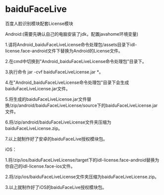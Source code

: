 # baiduFaceLive
百度人脸识别模块配套License模块



Android:(需要先确认自己的电脑安装了jdk，配置javahome环境变量)

   1.请将Android_baiduFaceLiveLicense命令处理包/assets目录下idl-license.face-android文件下替换为Android的License文件。
   
   2.在cmd中切换到"Android_baiduFaceLiveLicense命令处理包"目录下。
   
   3.执行命令 jar -cvf baiduFaceLiveLicense.jar *。

   4.在"Android_baiduFaceLiveLicense命令处理包"目录下会生成baiduFaceLiveLicense.jar文件。
   
   5.将生成的baiduFaceLiveLicense.jar文件替换/zip/android/baiduFaceLiveLicense/source下的baiduFaceLiveLicense.jar文件。
   
   6.将/zip/android/baiduFaceLiveLicense文件夹压缩为baiduFaceLiveLicense.zip。
   
   7.以上就制作好了安卓的baiduFaceLive授权模块包。
   
   
iOS：

   1.将/zip/ios/baiduFaceLiveLicense/target下的idl-license.face-android替换为你自己的idl-license.face-ios文件。
   
   2.将/zip/ios/baiduFaceLiveLicense文件夹压缩为baiduFaceLiveLicense.zip。
   
   3.以上就制作好了iOS的baiduFaceLive授权模块包。
   